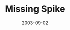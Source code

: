 ---
_schema: default
title: Missing Spike
link: https://www.geocaching.com/geocache/GC877E
owner: Sickticket
date: 2003-09-02
log_type: Found it
display_coords: N 38° 18.623' W 075° 07.075'
latitude: '38.310383'
longitude: '-75.117916'
first_stage: false
bogus: false
zhanna_log:  >-
  Hi, Sickticket!


  Greetings from a fellow Pennsylvanian. 🙂 What a surprise to see one of your caches here in Maryland! As always, it was a pleasure to hunt and to finally locate your cache. At first we did have some trouble with the directions from the tank, but once we got on the right track everything started to make sense. The cache was in fine condition and was hidden well. We left a lightstick, and I took a hair tie and the “Watch Your Step” travel bug. After rehiding the cache we watched a few planes take off and land, and then we headed to Assateague Island for the rest of the morning. Thanks for a fabulous on-vacation geocaching experience! 🙂


  Zhanna and Aaron 
post_id: 287
image_gallery_zh: gallery3
---